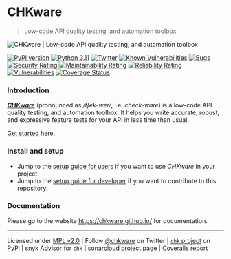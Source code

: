 # CHKware

> Low-code API quality testing, and automation toolbox

![CHKware | Low-code API quality testing, and automation toolbox](https://raw.githubusercontent.com/chkware/cli/main/docs/github-readme-01.png)

[![PyPI version](https://badge.fury.io/py/chk.svg)](https://badge.fury.io/py/chk)
[![Python 3.11](https://img.shields.io/badge/python-3.11-red.svg)](https://www.python.org/downloads/)
[![Twitter](https://img.shields.io/twitter/url/https/twitter.com/chkware.svg?style=social&label=Follow%20%40chkware)](https://twitter.com/chkware)
[![Known Vulnerabilities](https://snyk.io/test/github/chkware/cli/main/badge.svg)](https://snyk.io/test/github/chkware/cli)
[![Bugs](https://sonarcloud.io/api/project_badges/measure?project=chkware_cli&metric=bugs)](https://sonarcloud.io/summary/new_code?id=chkware_cli)
[![Security Rating](https://sonarcloud.io/api/project_badges/measure?project=chkware_cli&metric=security_rating)](https://sonarcloud.io/summary/new_code?id=chkware_cli)
[![Maintainability Rating](https://sonarcloud.io/api/project_badges/measure?project=chkware_cli&metric=sqale_rating)](https://sonarcloud.io/summary/new_code?id=chkware_cli)
[![Reliability Rating](https://sonarcloud.io/api/project_badges/measure?project=chkware_cli&metric=reliability_rating)](https://sonarcloud.io/summary/new_code?id=chkware_cli)
[![Vulnerabilities](https://sonarcloud.io/api/project_badges/measure?project=chkware_cli&metric=vulnerabilities)](https://sonarcloud.io/summary/new_code?id=chkware_cli)
[![Coverage Status](https://coveralls.io/repos/github/chkware/cli/badge.svg?branch=main)](https://coveralls.io/github/chkware/cli?branch=main)

### Introduction

[***CHKware***](https://chkware.github.io/) (pronounced as */tʃek-wer/*, i.e. *check-ware*) is a low-code API quality testing, and automation toolbox. It helps you write accurate, robust, and expressive feature tests for your API in less time than usual.

[Get started](https://chkware.github.io/quick-start) here.

### Install and setup

- Jump to the [setup guide for users](https://chkware.github.io/setup) if you want to use *CHKware* in your project.
- Jump to the [setup guide for developer](http://chkware.github.io/setup/setup-cli-dev) if you want to contribute to this repository.

### Documentation

Please go to the website https://chkware.github.io/ for documentation.

---
Licensed under [MPL v2.0](/LICENSE) | Follow [@chkware](https://twitter.com/chkware) on Twitter | [`chk` project](https://pypi.org/project/chk/) on PyPi | [snyk Advisor](https://snyk.io/advisor/python/chk) for `chk` | [sonarcloud](https://sonarcloud.io/summary/new_code?id=chkware_cli) project page | [Coveralls](https://coveralls.io/github/chkware/cli) report

